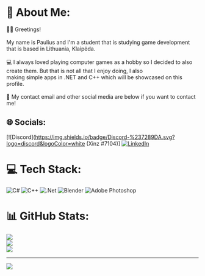 # 💫 About Me:
👋🏻 Greetings!<br><br>My name is Paulius and I'm a student that is studying game development that is based in Lithuania, Klaipėda.<br><br>💻 I always loved playing computer games as a hobby so I decided to also create them. But that is not all that I enjoy doing, I also <br>making simple apps in .NET and C++ which will be showcased on this profile.<br><br>💬 My contact email and other social media are below if you want to contact me! 


## 🌐 Socials:
[![Discord](https://img.shields.io/badge/Discord-%237289DA.svg?logo=discord&logoColor=white (Xinz #7104)] [![LinkedIn](https://img.shields.io/badge/LinkedIn-%230077B5.svg?logo=linkedin&logoColor=white)](https://linkedin.com/in/https://www.linkedin.com/in/paulius-jurgelis-5a1b3421a/) 

# 💻 Tech Stack:
![C#](https://img.shields.io/badge/c%23-%23239120.svg?style=for-the-badge&logo=c-sharp&logoColor=white) ![C++](https://img.shields.io/badge/c++-%2300599C.svg?style=for-the-badge&logo=c%2B%2B&logoColor=white) ![.Net](https://img.shields.io/badge/.NET-5C2D91?style=for-the-badge&logo=.net&logoColor=white) ![Blender](https://img.shields.io/badge/blender-%23F5792A.svg?style=for-the-badge&logo=blender&logoColor=white) ![Adobe Photoshop](https://img.shields.io/badge/adobephotoshop-%2331A8FF.svg?style=for-the-badge&logo=adobephotoshop&logoColor=white)
# 📊 GitHub Stats:
![](https://github-readme-stats.vercel.app/api?username=PaulJur&theme=monokai&hide_border=false&include_all_commits=true&count_private=true)<br/>
![](https://github-readme-streak-stats.herokuapp.com/?user=PaulJur&theme=monokai&hide_border=false)<br/>
![](https://github-readme-stats.vercel.app/api/top-langs/?username=PaulJur&theme=monokai&hide_border=false&include_all_commits=true&count_private=true&layout=compact)

---
[![](https://visitcount.itsvg.in/api?id=PaulJur&icon=2&color=4)](https://visitcount.itsvg.in)

<!-- Proudly created with GPRM ( https://gprm.itsvg.in ) -->
